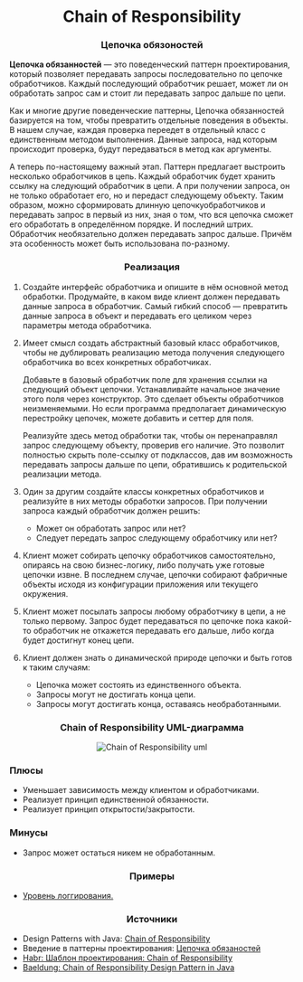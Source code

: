 <h1 align="center">
   Chain of Responsibility
</h1>
<h3 align="center">
   Цепочка обязоностей
</h3>

**Цепочка обязанностей** — это поведенческий паттерн проектирования, который позволяет передавать запросы
последовательно по цепочке обработчиков. Каждый последующий обработчик решает, может ли он обработать запрос сам и стоит
ли передавать запрос дальше по цепи.

Как и многие другие поведенческие паттерны, Цепочка обязанностей базируется на том, чтобы превратить отдельные поведения
в объекты. В нашем случае, каждая проверка переедет в отдельный класс с единственным методом выполнения. Данные запроса,
над которым происходит проверка, будут передаваться в метод как аргументы.

А теперь по-настоящему важный этап. Паттерн предлагает выстроить несколько обработчиков в цепь. Каждый обработчик будет
хранить ссылку на следующий обработчик в цепи. А при получении запроса, он не только обработает его, но и передаст
следующему объекту. Таким образом, можно сформировать длинную цепочкуобработчиков и передавать запрос в первый из них,
зная о том, что вся цепочка сможет его обработать в определённом порядке. И последний штрих. Обработчик необязательно
должен передавать запрос дальше. Причём эта особенность может быть использована по-разному.

<h3 align="center">
   Реализация
</h3>

1. Создайте интерфейс обработчика и опишите в нём основной метод обработки. Продумайте, в каком виде клиент должен
   передавать данные запроса в обработчик. Самый гибкий способ — превратить данные запроса в объект и передавать его
   целиком через параметры метода обработчика.
2. Имеет смысл создать абстрактный базовый класс обработчиков, чтобы не дублировать реализацию метода получения
   следующего обработчика во всех конкретных обработчиках.

   Добавьте в базовый обработчик поле для хранения ссылки на
   следующий объект цепочки. Устанавливайте начальное значение этого поля через конструктор. Это сделает объекты
   обработчиков неизменяемыми. Но если программа предполагает динамическую перестройку цепочек, можете добавить и сеттер
   для поля.

   Реализуйте здесь метод обработки так, чтобы он перенаправлял запрос следующему объекту, проверив его
   наличие. Это позволит полностью скрыть поле-ссылку от подклассов, дав им возможность передавать запросы дальше по
   цепи, обратившись к родительской реализации метода.
3. Один за другим создайте классы конкретных обработчиков и реализуйте в них методы обработки запросов. При получении
   запроса каждый обработчик должен решить:
    - Может он обработать запрос или нет?
    - Следует передать запрос следующему обработчику или нет?
4. Клиент может собирать цепочку обработчиков самостоятельно, опираясь на свою бизнес-логику, либо получать уже готовые
   цепочки извне. В последнем случае, цепочки собирают фабричные объекты исходя из конфигурации приложения или текущего
   окружения.
5. Клиент может посылать запросы любому обработчику в цепи, а не только первому. Запрос будет передаваться по цепочке
   пока какой-то обработчик не откажется передавать его дальше, либо когда будет достигнут конец цепи.
6. Клиент должен знать о динамической природе цепочки и быть готов к таким случаям:
    - Цепочка может состоять из единственного объекта.
    - Запросы могут не достигать конца цепи.
    - Запросы могут достигать конца, оставаясь необработанными.

<h3 align="center">
   Chain of Responsibility UML-диаграмма
</h3>

<p align="center">
   <img src=https://github.com/evilpeopletyranny/JavaDesignPatterns/blob/main/src/patterns/behavior/chain/diagram.png alt="Chain of Responsibility uml">
</p>

<h3>Плюсы</h3>

- Уменьшает зависимость между клиентом и обработчиками.
- Реализует принцип единственной обязанности.
- Реализует принцип открытости/закрытости.

<h3>Минусы</h3>

- Запрос может остаться никем не обработанным.

<h3 align="center">
   Примеры
</h3>

- [Уровень логгирования.](https://github.com/evilpeopletyranny/JavaDesignPatterns/blob/main/src/patterns/behavior/chain/code)

<h3 align="center">
   Источники
</h3>

- Design Patterns with
  Java: [Chain of Responsibility](https://github.com/evilpeopletyranny/JavaDesignPatterns/blob/main/src/patterns/behavior/chain/books/Olaf%20Musch%20EN.pdf)
- Введение в паттерны
  проектирования: [Цепочка обязаностей](https://github.com/evilpeopletyranny/JavaDesignPatterns/blob/main/src/patterns/behavior/chain/books/Alexander%20Shvets%20RU.pdf)
- [Habr: Шаблон проектирования: Chain of Responsibility](https://habr.com/ru/articles/727454/)
- [Baeldung: Chain of Responsibility Design Pattern in Java](https://www.baeldung.com/chain-of-responsibility-pattern)